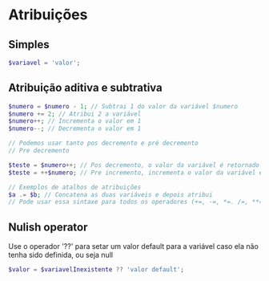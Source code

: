 # Atribuições 

## Simples

```php
$variavel = 'valor';
```

## Atribuição aditiva e subtrativa 

```php
$numero = $numero - 1; // Subtrai 1 do valor da variável $numero
$numero += 2; // Atribui 2 a variável
$numero++; // Incrementa o valor em 1
$numero--; // Decrementa o valor em 1

// Podemos usar tanto pos decremento e pré decremento 
// Pre decremento 

$teste = $numero++; // Pos decremento, o valor da variável é retornado e depois é incrementado
$teste = ++$numero; // Pre incremento, incrementa o valor da variável e depois retorna o valor 

// Exemplos de atalhos de atribuições 
$a .= $b; // Concatena as duas variáveis e depois atribui
// Pode usar essa sintaxe para todos os operadores (+=, -=, *=. /=, **=, etc)
```

## Nulish operator 

Use o operador '??' para setar um valor default para a variável caso ela não tenha sido definida,
ou seja null 

```php 
$valor = $variavelInexistente ?? 'valor default';
```
